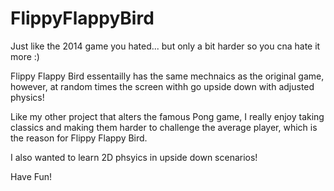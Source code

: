 # FlippyFlappyBird

Just like the 2014 game you hated... but only a bit harder so you cna hate it more :)

Flippy Flappy Bird essentailly has the same mechnaics as the original game, however, at random times the screen withh go upside down with adjusted physics!

Like my other project that alters the famous Pong game, I really enjoy taking classics and making them harder to challenge the average player, which is the reason for Flippy Flappy Bird. 

I also wanted to learn 2D phsyics in upside down scenarios!

Have Fun!
